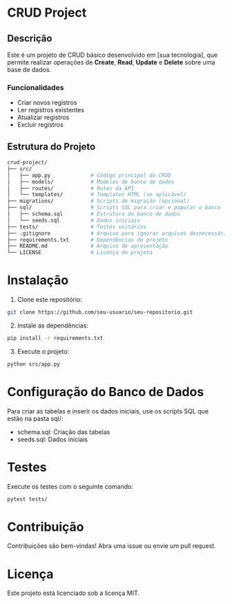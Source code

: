 # CRUD Project

## Descrição
Este é um projeto de CRUD básico desenvolvido em [sua tecnologia], que permite realizar operações de **Create**, **Read**, **Update** e **Delete** sobre uma base de dados.

### Funcionalidades
- Criar novos registros
- Ler registros existentes
- Atualizar registros
- Excluir registros

## Estrutura do Projeto

```bash
crud-project/
├── src/
│   ├── app.py             # Código principal do CRUD
│   ├── models/            # Modelos de banco de dados
│   ├── routes/            # Rotas da API
│   └── templates/         # Templates HTML (se aplicável)
├── migrations/            # Scripts de migração (opcional)
├── sql/                   # Scripts SQL para criar e popular o banco
│   ├── schema.sql         # Estrutura do banco de dados
│   └── seeds.sql          # Dados iniciais
├── tests/                 # Testes unitários
├── .gitignore             # Arquivo para ignorar arquivos desnecessários
├── requirements.txt       # Dependências do projeto
├── README.md              # Arquivo de apresentação
└── LICENSE                # Licença do projeto   
```


# Instalação

1. Clone este repositório:  
```bash
git clone https://github.com/seu-usuario/seu-repositorio.git
```
2. Instale as dependências:
```bash
pip install -r requirements.txt
```
3. Execute o projeto:
```bash
python src/app.py
```

# Configuração do Banco de Dados
Para criar as tabelas e inserir os dados iniciais, use os scripts SQL que estão na pasta sql/:

* schema.sql: Criação das tabelas
* seeds.sql: Dados iniciais


# Testes 
Execute os testes com o seguinte comando:
```bash
pytest tests/
```

# Contribuição
Contribuições são bem-vindas! Abra uma issue ou envie um pull request.

# Licença
Este projeto está licenciado sob a licença MIT.

